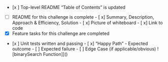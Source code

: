 - [x ] Top-level README “Table of Contents” is updated
 - [ ] README for this challenge is complete
       - [ x] Summary, Description, Approach & Efficiency, Solution
       - [ x] Picture of whiteboard
       - [ x] Link to code
 - [x] Feature tasks for this challenge are completed
 - [x ] Unit tests written and passing
       - [ x] “Happy Path” - Expected outcome
       - [ ] Expected failure
       - [ ] Edge Case (if applicable/obvious)
![binarySearch Function]](<binarySearch Function.png>)
